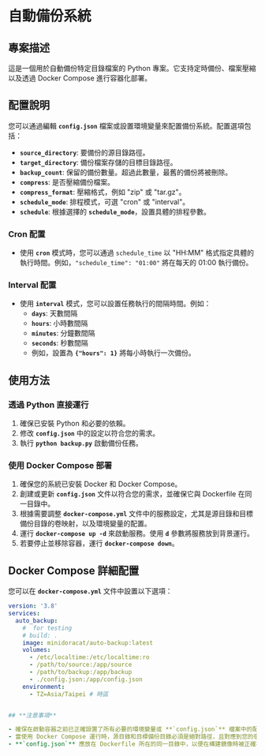 # **自動備份系統**

## **專案描述**

這是一個用於自動備份特定目錄檔案的 Python 專案。它支持定時備份、檔案壓縮以及透過 Docker Compose 進行容器化部署。

## **配置說明**

您可以通過編輯 **`config.json`** 檔案或設置環境變量來配置備份系統。配置選項包括：

- **`source_directory`**: 要備份的源目錄路徑。
- **`target_directory`**: 備份檔案存儲的目標目錄路徑。
- **`backup_count`**: 保留的備份數量。超過此數量，最舊的備份將被刪除。
- **`compress`**: 是否壓縮備份檔案。
- **`compress_format`**: 壓縮格式，例如 "zip" 或 "tar.gz"。
- **`schedule_mode`**: 排程模式，可選 "cron" 或 "interval"。
- **`schedule`**: 根據選擇的 **`schedule_mode`**，設置具體的排程參數。

### **Cron 配置**

- 使用 **`cron`** 模式時，您可以通過 `schedule_time` 以 "HH:MM" 格式指定具體的執行時間。例如，`"schedule_time": "01:00"` 將在每天的 01:00 執行備份。

### **Interval 配置**

- 使用 **`interval`** 模式，您可以設置任務執行的間隔時間。例如：
    - **`days`**: 天數間隔
    - **`hours`**: 小時數間隔
    - **`minutes`**: 分鐘數間隔
    - **`seconds`**: 秒數間隔
    - 例如，設置為 **`{"hours": 1}`** 將每小時執行一次備份。

## **使用方法**

### **透過 Python 直接運行**

1. 確保已安裝 Python 和必要的依賴。
2. 修改 **`config.json`** 中的設定以符合您的需求。
3. 執行 **`python backup.py`** 啟動備份任務。

### **使用 Docker Compose 部署**

1. 確保您的系統已安裝 Docker 和 Docker Compose。
2. 創建或更新 **`config.json`** 文件以符合您的需求，並確保它與 Dockerfile 在同一目錄中。
3. 根據需要調整 **`docker-compose.yml`** 文件中的服務設定，尤其是源目錄和目標備份目錄的卷映射，以及環境變量的配置。
4. 運行 **`docker-compose up -d`** 來啟動服務。使用 **`d`** 參數將服務放到背景運行。
5. 若要停止並移除容器，運行 **`docker-compose down`**。

## **Docker Compose 詳細配置**

您可以在 **`docker-compose.yml`** 文件中設置以下選項：

```yaml
version: '3.8'
services:
  auto_backup:
    #  for testing 
    # build: .
    image: minidoracat/auto-backup:latest
    volumes:
      - /etc/localtime:/etc/localtime:ro
      - /path/to/source:/app/source
      - /path/to/backup:/app/backup
      - ./config.json:/app/config.json
    environment:
      - TZ=Asia/Taipei # 時區


## **注意事項**

- 確保在啟動容器之前已正確設置了所有必要的環境變量或 **`config.json`** 檔案中的配置。
- 當使用 Docker Compose 運行時，源目錄和目標備份目錄必須是絕對路徑，且對應到您的宿主機上的實際目錄。
- **`config.json`** 應放在 Dockerfile 所在的同一目錄中，以便在構建鏡像時被正確複製到容器中。